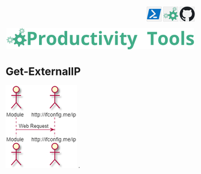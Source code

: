 <!--Category:Powershell--> 
 <p align="right">
    <a href="https://www.powershellgallery.com/packages/ProductivityTools.PSGetDateName/"><img src="Images/Header/Powershell_border_40px.png" /></a>
    <a href="http://productivitytools.tech/get-datename/"><img src="Images/Header/ProductivityTools_green_40px_2.png" /><a> 
    <a href="https://github.com/pwujczyk/ProductivityTools.PSGetDateName"><img src="Images/Header/Github_border_40px.png" /></a>
</p>
<p align="center">
    <a href="http://productivitytools.tech/">
        <img src="Images/Header/LogoTitle_green_500px.png" />
    </a>
</p>

# Get-ExternalIP
 

<!--more-->

 
 <!--og-image-->
 ![Example](Images/Diagram.png)
 .
